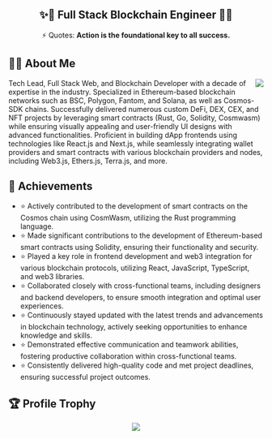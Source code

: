 <h2 align="center">✨🐢  Full Stack Blockchain Engineer 🚀✨</h2>
<div align="center">⚡ Quotes: <strong>Action is the foundational key to all success.</strong></div>

## 🕵️‍♂️ About Me
<img align="right" src="https://github-readme-streak-stats.herokuapp.com?user=3mp8r3&theme=blue-green" />
Tech Lead, Full Stack Web, and Blockchain Developer with a decade of expertise in the industry.
Specialized in Ethereum-based blockchain networks such as BSC, Polygon, Fantom, and Solana, as well as Cosmos-SDK chains.
Successfully delivered numerous custom DeFi, DEX, CEX, and NFT projects by leveraging smart contracts (Rust, Go, Solidity, Cosmwasm) while ensuring visually appealing and user-friendly UI designs with advanced functionalities.
Proficient in building dApp frontends using technologies like React.js and Next.js, while seamlessly integrating wallet providers and smart contracts with various blockchain providers and nodes, including Web3.js, Ethers.js, Terra.js, and more.

## 🚀 Achievements
- ⭐ Actively contributed to the development of smart contracts on the Cosmos chain using CosmWasm, utilizing the Rust programming language.
- ⭐ Made significant contributions to the development of Ethereum-based smart contracts using Solidity, ensuring their functionality and security.
- ⭐ Played a key role in frontend development and web3 integration for various blockchain protocols, utilizing React, JavaScript, TypeScript, and web3 libraries. 
- ⭐ Collaborated closely with cross-functional teams, including designers and backend developers, to ensure smooth integration and optimal user experiences.
- ⭐ Continuously stayed updated with the latest trends and advancements in blockchain technology, actively seeking opportunities to enhance knowledge and skills.
- ⭐ Demonstrated effective communication and teamwork abilities, fostering productive collaboration within cross-functional teams.
- ⭐ Consistently delivered high-quality code and met project deadlines, ensuring successful project outcomes.



## 🏆 Profile Trophy

<p align="center">
  <a href="https://github.com/3mp8r3">
    <img src="https://github-profile-trophy.vercel.app/?username=3mp8r3&row=1&column=7&no-bg=true&margin-w=42"/>
  </a>
</p>
